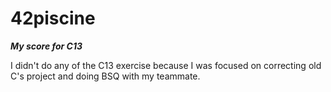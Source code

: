 # 42piscine
___My score for C13___

I didn't do any of the C13 exercise because I was focused on correcting old C's project and doing BSQ with my teammate.